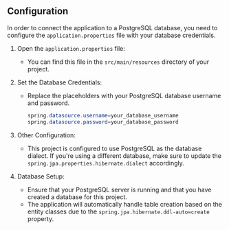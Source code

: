 ## Configuration

In order to connect the application to a PostgreSQL database, you need to configure the `application.properties` file with your database credentials.

1. Open the `application.properties` file:
   - You can find this file in the `src/main/resources` directory of your project.

2. Set the Database Credentials:
   - Replace the placeholders with your PostgreSQL database username and password.
     ```java 
     spring.datasource.username=your_database_username
     spring.datasource.password=your_database_password
     ```

3. Other Configuration:
   - This project is configured to use PostgreSQL as the database dialect. If you're using a different database, make sure to update the `spring.jpa.properties.hibernate.dialect` accordingly.

4. Database Setup:
   - Ensure that your PostgreSQL server is running and that you have created a database for this project.
   - The application will automatically handle table creation based on the entity classes due to the `spring.jpa.hibernate.ddl-auto=create` property.